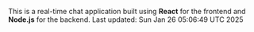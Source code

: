 This is a real-time chat application built using **React** for the frontend and **Node.js** for the backend.
Last updated: Sun Jan 26 05:06:49 UTC 2025
